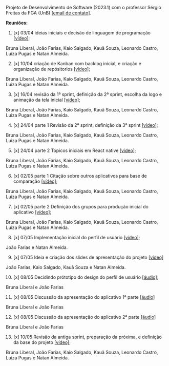 Projeto de Desenvolvimento de Software (2023.1) com o professor Sérgio Freitas da FGA (UnB) [[email de contato]](mailto:sergiofreitas@unb.br).

**Reuniões:**

1. [x] 03/04 ideias iniciais e decisão de linguagem de programação [[vídeo]](https://youtu.be/oCo3_l9yjag);

Bruna Liberal, João Farias, Kaio Salgado, Kauã Souza, Leonardo Castro, Luiza Pugas e Natan Almeida.

2. [x] 10/04 criação de Kanban com backlog inicial, e criação e organização de repósitorios [[vídeo]](https://youtu.be/O5FdUxWQ-uo);

Bruna Liberal, João Farias, Kaio Salgado, Kauã Souza, Leonardo Castro, Luiza Pugas e Natan Almeida.

3. [x] 16/04 revisão da 1ª sprint, definição da 2ª sprint, escolha da logo e animação da tela inicial [[vídeo]](https://youtu.be/jxAqiAvt2C0);

Bruna Liberal, João Farias, Kaio Salgado, Kauã Souza, Leonardo Castro, Luiza Pugas e Natan Almeida.

4. [x] 24/04 parte 1 Revisão da 2ª sprint, definição da 3ª sprint [[vídeo]](https://youtu.be/WNyN6yPAbT0);

Bruna Liberal, João Farias, Kaio Salgado, Kauã Souza, Leonardo Castro, Luiza Pugas e Natan Almeida.

5. [x] 24/04 parte 2  Tópicos iniciais em React native [[vídeo]](https://youtu.be/b4VeMpOEmks);

Bruna Liberal, João Farias, Kaio Salgado, Kauã Souza, Leonardo Castro, Luiza Pugas e Natan Almeida.

6. [x] 02/05 parte 1 Citação sobre outros aplicativos para base de comparação [[vídeo]](https://youtu.be/aX6EJ64jHoY);

Bruna Liberal, João Farias, Kaio Salgado, Kauã Souza, Leonardo Castro, Luiza Pugas e Natan Almeida.

7. [x] 02/05 parte 2  Definição dos grupos para produção inicial do aplicativo [[vídeo]](https://youtu.be/rBXUtj7sAX0);

Bruna Liberal, João Farias, Kaio Salgado, Kauã Souza, Leonardo Castro, Luiza Pugas e Natan Almeida.

8. [x] 07/05 Implementação inicial do perfil de usuário [[vídeo]](https://drive.google.com/file/d/1XB61Jdf-LdMIWr0ys6N97RTjtzkYUFQn/view);

João Farias e Natan Almeida.

9. [x] 07/05 Ideia e criação dos slides de apresentação do projeto [[vídeo]](https://drive.google.com/file/d/1ZezhbpmLyczMzsruozhcSelmjmluidLE/view)

João Farias, Kaio Salgado, Kauã Souza e Natan Almeida.

10. [x] 08/05 Decidindo prótotipo do design do perfil de usuário [[áudio]](https://drive.google.com/file/d/12aYS3isiaclU01EWkF-XBJlAocpCyMh5/view?usp=sharing);

Bruna Liberal e João Farias

11. [x] 08/05 Discussão da apresentação do aplicativo 1ª parte [[áudio]](https://drive.google.com/file/d/1DQeybHv8wfz6V4rFa_KG2fHRNKmDh2w4/view?usp=share_link)

Bruna Liberal e João Farias

12. [x] 08/05 Discussão da apresentação do aplicativo 2ª parte [[áudio]](https://drive.google.com/file/d/1DQeybHv8wfz6V4rFa_KG2fHRNKmDh2w4/view?usp=share_link)

Bruna Liberal e João Farias

13. [x] 10/05 Revisão da antiga sprint, preparação da próxima, e definição da base do projeto [[vídeo]](https://youtu.be/Sq1C0Nz8zZM);

Bruna Liberal, João Farias, Kaio Salgado, Kauã Souza, Leonardo Castro, Luiza Pugas e Natan Almeida.


